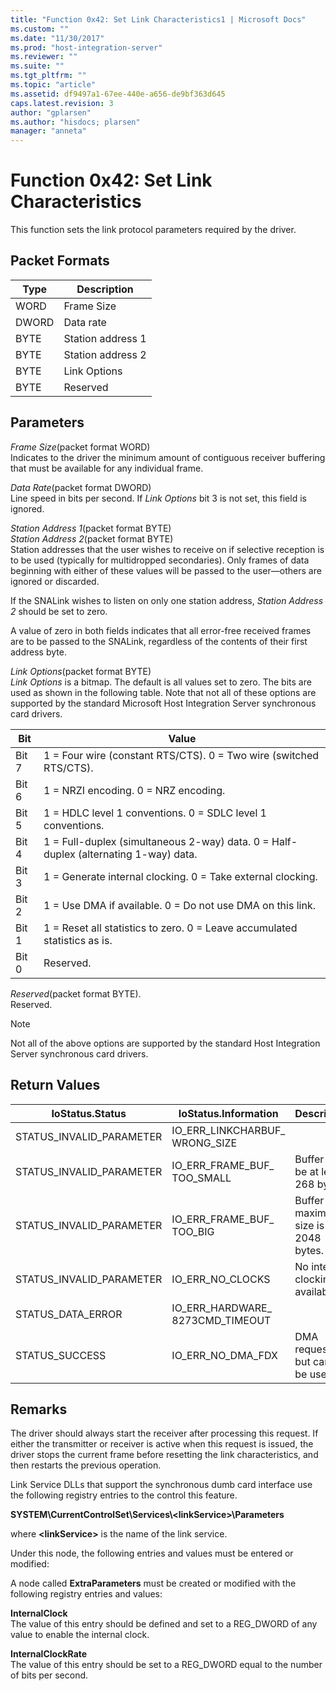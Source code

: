 ```yaml
---
title: "Function 0x42: Set Link Characteristics1 | Microsoft Docs"
ms.custom: ""
ms.date: "11/30/2017"
ms.prod: "host-integration-server"
ms.reviewer: ""
ms.suite: ""
ms.tgt_pltfrm: ""
ms.topic: "article"
ms.assetid: df9497a1-67ee-440e-a656-de9bf363d645
caps.latest.revision: 3
author: "gplarsen"
ms.author: "hisdocs; plarsen"
manager: "anneta"
---
```

# Function 0x42: Set Link Characteristics
This function sets the link protocol parameters required by the driver.  
  
## Packet Formats  
  
|Type|Description|  
|----------|-----------------|  
|WORD|Frame Size|  
|DWORD|Data rate|  
|BYTE|Station address 1|  
|BYTE|Station address 2|  
|BYTE|Link Options|  
|BYTE|Reserved|  
  
## Parameters  
 *Frame Size*(packet format WORD)  
 Indicates to the driver the minimum amount of contiguous receiver buffering that must be available for any individual frame.  
  
 *Data Rate*(packet format DWORD)  
 Line speed in bits per second. If *Link Options* bit 3 is not set, this field is ignored.  
  
 *Station Address 1*(packet format BYTE)  
  *Station Address 2*(packet format BYTE)  
 Station addresses that the user wishes to receive on if selective reception is to be used (typically for multidropped secondaries). Only frames of data beginning with either of these values will be passed to the user—others are ignored or discarded.  
  
 If the SNALink wishes to listen on only one station address, *Station Address 2* should be set to zero.  
  
 A value of zero in both fields indicates that all error-free received frames are to be passed to the SNALink, regardless of the contents of their first address byte.  
  
 *Link Options*(packet format BYTE)  
 *Link Options* is a bitmap. The default is all values set to zero. The bits are used as shown in the following table. Note that not all of these options are supported by the standard Microsoft Host Integration Server synchronous card drivers.  
  
|Bit|Value|  
|---------|-----------|  
|Bit 7|1 = Four wire (constant RTS/CTS). 0 = Two wire (switched RTS/CTS).|  
|Bit 6|1 = NRZI encoding. 0 = NRZ encoding.|  
|Bit 5|1 = HDLC level 1 conventions. 0 = SDLC level 1 conventions.|  
|Bit 4|1 = Full-duplex (simultaneous 2-way) data. 0 = Half-duplex (alternating 1-way) data.|  
|Bit 3|1 = Generate internal clocking.  0 = Take external clocking.|  
|Bit 2|1 = Use DMA if available. 0 = Do not use DMA on this link.|  
|Bit 1|1 = Reset all statistics to zero. 0 = Leave accumulated statistics as is.|  
|Bit 0|Reserved.|  
  
 *Reserved*(packet format BYTE).  
 Reserved.  
  
> [!NOTE]
>  Not all of the above options are supported by the standard Host Integration Server synchronous card drivers.  
  
## Return Values  
  
|IoStatus.Status|IoStatus.Information|Description|  
|---------------------|--------------------------|-----------------|  
|STATUS_INVALID_PARAMETER|IO_ERR_LINKCHARBUF_ WRONG_SIZE||  
|STATUS_INVALID_PARAMETER|IO_ERR_FRAME_BUF_ TOO_SMALL|Buffer must be at least 268 bytes.|  
|STATUS_INVALID_PARAMETER|IO_ERR_FRAME_BUF_ TOO_BIG|Buffer maximum size is 2048 bytes.|  
|STATUS_INVALID_PARAMETER|IO_ERR_NO_CLOCKS|No internal clocking available.|  
|STATUS_DATA_ERROR|IO_ERR_HARDWARE_ 8273CMD_TIMEOUT||  
|STATUS_SUCCESS|IO_ERR_NO_DMA_FDX|DMA requested, but cannot be used.|  
  
## Remarks  
 The driver should always start the receiver after processing this request. If either the transmitter or receiver is active when this request is issued, the driver stops the current frame before resetting the link characteristics, and then restarts the previous operation.  
  
 Link Service DLLs that support the synchronous dumb card interface use the following registry entries to the control this feature.  
  
 **SYSTEM\CurrentControlSet\Services\\<linkService\>\Parameters**  
  
 where **\<linkService>** is the name of the link service.  
  
 Under this node, the following entries and values must be entered or modified:  
  
 A node called **ExtraParameters** must be created or modified with the following registry entries and values:  
  
 **InternalClock**  
 The value of this entry should be defined and set to a REG_DWORD of any value to enable the internal clock.  
  
 **InternalClockRate**  
 The value of this entry should be set to a REG_DWORD equal to the number of bits per second.